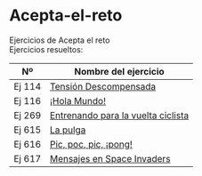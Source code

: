 # Acepta-el-reto
Ejercicios de Acepta el reto<br>
Ejercicios resueltos:

| Nº | Nombre del ejercicio |
|-------------|-------------|
| Ej 114 | [Tensión Descompensada](https://github.com/insonyy/Acepta-el-reto/blob/e0a68ab382c96be7acf848901e16361bf59d5f3b/ejercicios/Ej114.java) |
| Ej 116 | [¡Hola Mundo!](https://github.com/insonyy/Acepta-el-reto/blob/75267c96a4dc022ac30b1554daf84b181b91c7ad/ejercicios/Ej116.java) |
| Ej 269 | [Entrenando para la vuelta ciclista](https://github.com/insonyy/Acepta-el-reto/blob/db4f76026a4ff9ef74a906cfd89872ed3bff1e4b/ejercicios/Ej269.java) |
| Ej 615 | [La pulga](https://github.com/insonyy/Acepta-el-reto/blob/64b67fcf757de131e9a0667c9cb0a14c535d7b37/ejercicios/Ej615.java) |
| Ej 616 | [Pic, poc, pic, ¡pong!](https://github.com/insonyy/Acepta-el-reto/blob/7c67dcb6af3a17a336d8f2a95d569906c807f72e/ejercicios/Ej616.java) |
| Ej 617 | [Mensajes en Space Invaders](https://github.com/insonyy/Acepta-el-reto/blob/cb17816e036a2ea5ebc9f46aebb5f595520ba1f3/ejercicios/Ej617.java) |
